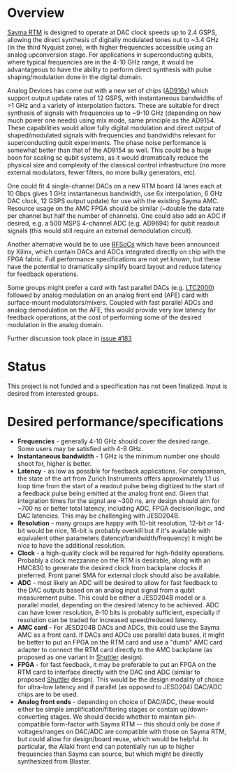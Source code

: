 # Overview

[Sayma RTM](Sayma) is designed to operate at DAC clock speeds up to 2.4 GSPS, allowing the direct synthesis of digitally modulated tones out to ~3.4 GHz (in the third Nyquist zone), with higher frequencies accessible using an analog upconversion stage.  For applications in superconducting qubits, where typical frequencies are in the 4-10 GHz range, it would be advantageous to have the ability to perform direct synthesis with pulse shaping/modulation done in the digital domain.  

Analog Devices has come out with a new set of chips ([AD916x](http://www.analog.com/en/products/digital-to-analog-converters/high-speed-da-converters/ad9162.html)) which support output update rates of 12 GSPS, with instantaneous bandwidths of >1 GHz and a variety of interpolation factors. These are suitable for direct synthesis of signals with frequencies up to ~9-10 GHz (depending on how much power one needs) using mix mode, same principle as the AD9154. These capabilities would allow fully digital modulation and direct output of shaped/modulated signals with frequencies and bandwidths relevant for superconducting qubit experiments. The phase noise performance is somewhat better than that of the AD9154 as well. This could be a huge boon for scaling sc qubit systems, as it would dramatically reduce the physical size and complexity of the classical control infrastructure (no more external modulators, fewer filters, no more bulky generators, etc).

One could fit 4 single-channel DACs on a new RTM board (4 lanes each at 10 Gbps gives 1 GHz instantaneous bandwidth, use 6x interpolation, 6 GHz DAC clock, 12 GSPS output update) for use with the existing Sayma AMC. Resource usage on the AMC FPGA should be similar (~double the data rate per channel but half the number of channels). One could also add an ADC if desired, e.g. a 500 MSPS 4-channel ADC (e.g. AD9694) for qubit readout signals (this would still require an external demodulation circuit).

Another alternative would be to use [RFSoCs](https://www.xilinx.com/products/silicon-devices/soc/rfsoc.html) which have been announced by Xilinx, which contain DACs and ADCs integrated directly on chip with the FPGA fabric.  Full performance specifications are not yet known, but these have the potential to dramatically simplify board layout and reduce latency for feedback operations.  

Some groups might prefer a card with fast parallel DACs (e.g. [LTC2000](http://www.linear.com/product/LTC2000)) followed by analog modulation on an analog front end (AFE) card with surface-mount modulators/mixers.  Coupled with fast parallel ADCs and analog demodulation on the AFE, this would provide very low latency for feedback operations, at the cost of performing some of the desired modulation in the analog domain.  

Further discussion took place in [issue #183](https://github.com/m-labs/sinara/issues/183)

# Status

This project is not funded and a specification has not been finalized.  Input is desired from interested groups.  

# Desired performance/specifications

* **Frequencies** - generally 4-10 GHz should cover the desired range.  Some users may be satisfied with 4-8 GHz.  
* **Instantaneous bandwidth** - 1 GHz is the minimum number one should shoot for, higher is better.  
* **Latency** - as low as possible for feedback applications.  For comparison, the state of the art from Zurich Instruments offers approximately 1.1 us loop time from the start of a readout pulse being digitized to the start of a feedback pulse being emitted at the analog front end.  Given that integration times for the signal are ~300 ns, any design should aim for ~700 ns or better total latency, including ADC, FPGA decision/logic, and DAC latencies.  This may be challenging with JESD204B.
* **Resolution** - many groups are happy with 10-bit resolution, 12-bit or 14-bit would be nice, 16-bit is probably overkill but if it's available with equivalent other parameters (latency/bandwidth/frequency) it might be nice to have the additional resolution.
* **Clock** - a high-quality clock will be required for high-fidelity operations.  Probably a clock mezzanine on the RTM is desirable, along with an HMC830 to generate the desired clock from backplane clocks if preferred.  Front panel SMA for external clock should also be available.
* **ADC** - most likely an ADC will be desired to allow for fast feedback to the DAC outputs based on an analog input signal from a qubit measurement pulse.  This could be either a JESD204B model or a parallel model, depending on the desired latency to be achieved.  ADC can have lower resolution, 8-10 bits is probably sufficient, especially if resolution can be traded for increased speed/reduced latency.  
* **AMC card** - For JESD204B DACs and ADCs, this could use the Sayma AMC as a front card.  If DACs and ADCs use parallel data buses, it might be better to put an FPGA on the RTM card and use a "dumb" AMC card adapter to connect the RTM card directly to the AMC backplane (as proposed as one variant in [Shuttler](Shuttler) design).
* **FPGA** - for fast feedback, it may be preferable to put an FPGA on the RTM card to interface directly with the DAC and ADC (similar to proposed [Shuttler](Shuttler) design).  This would be the design modality of choice for ultra-low latency and if parallel (as opposed to JESD204) DAC/ADC chips are to be used.  
* **Analog front ends** - depending on choice of DAC/ADC, these would either be simple amplification/filtering stages or contain up/down-converting stages.  We should decide whether to maintain pin-compatible form-factor with Sayma RTM -- this should only be done if voltages/ranges on DAC/ADC are compatible with those on Sayma RTM, but could allow for design/board reuse, which would be helpful.  In particular, the Allaki front end can potentially run up to higher frequencies than Sayma can source, but which might be directly synthesized from Blaster. 